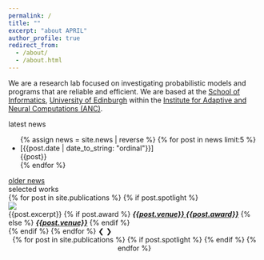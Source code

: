 ```yaml
---
permalink: /
title: ""
excerpt: "about APRIL"
author_profile: true
redirect_from: 
  - /about/
  - /about.html
---
```



We are a research lab focused on investigating probabilistic models and programs that are reliable and efficient. We are based at the <a href="https://www.ed.ac.uk/informatics">School of Informatics</a>, <a href="https://www.ed.ac.uk">University of Edinburgh</a> within the <a href="https://web.inf.ed.ac.uk/anc">Institute for Adaptive and Neural Computations (ANC)</a>.

<div class="news-header">latest news</div>
<div id="latest-news-list">
  <ul>
  {% assign news = site.news | reverse %}
  {% for post in news limit:5 %}
    <li><div class="news-item-wrapper">
            <span class="news-item-date">[{{post.date | date_to_string: "ordinal"}}]</span>
            <div class="news-item-text">{{post}}</div>
        </div>
    </li>
  {% endfor %}
  </ul>
</div>
<div id="news-archive"><a href="/news">older news</a></div>

<div class="pubs-header">selected works</div>
<div class="slideshow-container">
  {% for post in site.publications %}
    {% if post.spotlight %}
      <div class="spotlight-slide fade">
        <!-- <div class="numbertext">1 / 3</div> -->
        <a href="/publications/{{post.ref}}"><img src="{{post.spotlight}}"></a>
        <div class="text">{{post.excerpt}} 
          {% if post.award %}
            <a href="{{post.url}}"><b><i><note>{{post.venue}} {{post.award}}</note></i></b></a>
          {% else %}
            <a href="{{post.url}}"><b><i>{{post.venue}}</i></b></a>
          {% endif %}
        </div>
      </div>
    {% endif %}
  {% endfor %}
    <!-- Next and previous buttons -->
  <a class="prev" onclick="plusSlides(-1)">&#10094;</a>
  <a class="next" onclick="plusSlides(1)">&#10095;</a>
</div>
<div style="text-align:center">
  {% for post in site.publications %}
    {% if post.spotlight %}
    <span class="dot"></span> 
    {% endif %}
  {% endfor %}
</div>

<script>
  let slideIndex = 0;
  showSlides(slideIndex);
  
  function plusSlides(n) {
  showSlides(slideIndex += n);
  }

  /* $(".slideshow-container").on("scroll", );  */
  
  function showSlides(n=0) {
    let i;
    let slides = document.getElementsByClassName("spotlight-slide");
    let dots = document.getElementsByClassName("dot");

    if (n == 0)
    {
      for (i = 0; i < slides.length; i++) {
        slides[i].style.display = "none";  
      }
      slideIndex++;
      
      if (slideIndex > slides.length) {slideIndex = 1}    
        for (i = 0; i < dots.length; i++) {
        dots[i].className = dots[i].className.replace(" active", "");
      }
      
      slides[slideIndex-1].style.display = "block";  
      dots[slideIndex-1].className += " active";
      setTimeout(showSlides, 10000); /* Change image every 10 seconds */
    }
    
    else
    {
      if (n > slides.length) {slideIndex = 1}
      if (n < 1) {slideIndex = slides.length}

      for (i = 0; i < slides.length; i++) {
        slides[i].style.display = "none";  
      }

      if (slideIndex > slides.length) {slideIndex = 1}    
        for (i = 0; i < dots.length; i++) {
        dots[i].className = dots[i].className.replace(" active", "");
      }
      
      slides[slideIndex-1].style.display = "block";  
      dots[slideIndex-1].className += " active";
    }
  }
  </script>
